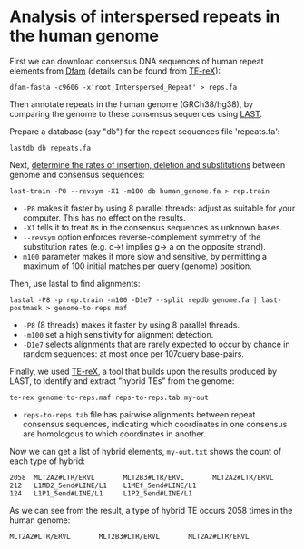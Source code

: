 # Analysis of interspersed repeats in the human genome

First we can download consensus DNA sequences of human repeat elements from [Dfam][] (details can be found from [TE-reX][]):
   
    dfam-fasta -c9606 -x'root;Interspersed_Repeat' > reps.fa

Then annotate repeats in the human genome (GRCh38/hg38), by comparing the genome to these consensus sequences using [LAST][]. 

Prepare a database (say "db") for the repeat sequences file 'repeats.fa':

    lastdb db repeats.fa

Next, [determine the rates of insertion, deletion and
substitutions][train] between genome and consensus sequences:

    last-train -P8 --revsym -X1 -m100 db human_genome.fa > rep.train

* `-P8` makes it faster by using 8 parallel threads: adjust as
  suitable for your computer.  This has no effect on the results.
* `-X1` tells it to treat `N`s in the consensus sequences as unknown
  bases.
* `--revsym` option enforces reverse-complement symmetry of the substitution rates (e.g. c→t implies g→ a on the opposite strand). 
* `m100` parameter makes it more slow and sensitive, by permitting a maximum of 100 initial matches per query (genome) position. 

Then, use lastal to find alignments:

    lastal -P8 -p rep.train -m100 -D1e7 --split repdb genome.fa | last-postmask > genome-to-reps.maf

* `-P8` (8 threads) makes it faster by using 8 parallel threads.
* `-m100` set a high sensitivity for alignment detection.
* `-D1e7` selects alignments that are rarely expected to occur by chance in random sequences: at most once per 107query base-pairs. 

Finally, we used [TE-reX][], a tool that builds upon the results produced by LAST, to identify and extract ”hybrid TEs” from the genome:

    te-rex genome-to-reps.maf reps-to-reps.tab my-out

* `reps-to-reps.tab` file has pairwise alignments between repeat consensus sequences, indicating which
coordinates in one consensus are homologous to which coordinates in another.

Now we can get a list of hybrid elements, `my-out.txt` shows the count of each type of hybrid:

    2058  MLT2A2#LTR/ERVL       MLT2B3#LTR/ERVL       MLT2A2#LTR/ERVL
    212   L1MD2_5end#LINE/L1    L1MEf_5end#LINE/L1
    124   L1P1_5end#LINE/L1     L1P2_5end#LINE/L1

As we can see from the result, a type of hybrid TE occurs 2058 times in the human genome:   

    MLT2A2#LTR/ERVL       MLT2B3#LTR/ERVL       MLT2A2#LTR/ERVL


[LAST]: https://gitlab.com/mcfrith/last
[train]: https://gitlab.com/mcfrith/last/-/blob/main/doc/last-train.rst
[mismap probability]: https://gitlab.com/mcfrith/last/-/blob/main/doc/last-split.rst
[BED]: https://genome.ucsc.edu/FAQ/FAQformat.html#format1
[Dfam]: https://dfam.org/home
[SVA]: https://dfam.org/browse?name_accession=SVA
[TE-reX]: https://github.com/mcfrith/te-rex

